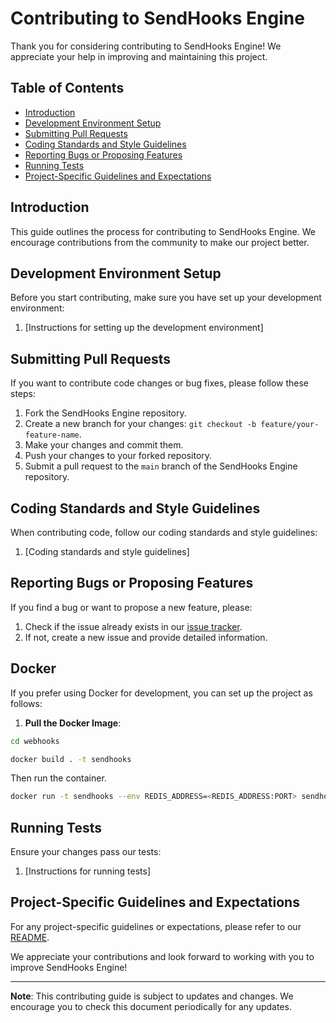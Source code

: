 # Contributing to SendHooks Engine

Thank you for considering contributing to SendHooks Engine! We appreciate your help in improving and maintaining this project.

## Table of Contents

- [Introduction](#introduction)
- [Development Environment Setup](#development-environment-setup)
- [Submitting Pull Requests](#submitting-pull-requests)
- [Coding Standards and Style Guidelines](#coding-standards-and-style-guidelines)
- [Reporting Bugs or Proposing Features](#reporting-bugs-or-proposing-features)
- [Running Tests](#running-tests)
- [Project-Specific Guidelines and Expectations](#project-specific-guidelines-and-expectations)

## Introduction

This guide outlines the process for contributing to SendHooks Engine. We encourage contributions from the community to make our project better.

## Development Environment Setup

Before you start contributing, make sure you have set up your development environment:

1. [Instructions for setting up the development environment]

## Submitting Pull Requests

If you want to contribute code changes or bug fixes, please follow these steps:

1. Fork the SendHooks Engine repository.
2. Create a new branch for your changes: `git checkout -b feature/your-feature-name`.
3. Make your changes and commit them.
4. Push your changes to your forked repository.
5. Submit a pull request to the `main` branch of the SendHooks Engine repository.

## Coding Standards and Style Guidelines

When contributing code, follow our coding standards and style guidelines:

1. [Coding standards and style guidelines]

## Reporting Bugs or Proposing Features

If you find a bug or want to propose a new feature, please:

1. Check if the issue already exists in our [issue tracker](https://github.com/koladev32/sendhooks-engine/issues).
2. If not, create a new issue and provide detailed information.

## Docker

If you prefer using Docker for development, you can set up the project as follows:

1. **Pull the Docker Image**:

```bash
cd webhooks

docker build . -t sendhooks
```

Then run the container.

```bash
docker run -t sendhooks --env REDIS_ADDRESS=<REDIS_ADDRESS:PORT> sendhooks
```

## Running Tests

Ensure your changes pass our tests:

1. [Instructions for running tests]

## Project-Specific Guidelines and Expectations

For any project-specific guidelines or expectations, please refer to our [README](https://github.com/koladev32/sendhooks-engine/blob/main/README.md).

We appreciate your contributions and look forward to working with you to improve SendHooks Engine!

---
**Note**: This contributing guide is subject to updates and changes. We encourage you to check this document periodically for any updates.
